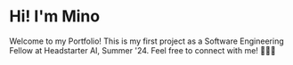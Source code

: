 ﻿# Hi! I'm Mino
Welcome to my Portfolio!
This is my first project as a Software Engineering Fellow at Headstarter AI, Summer '24.
Feel free to connect with me! 👩🏾‍💻
